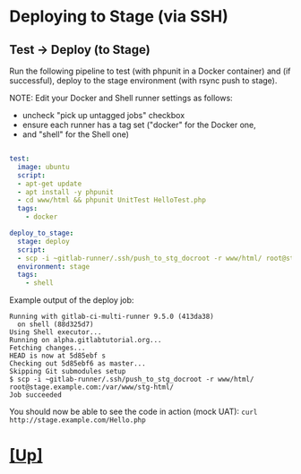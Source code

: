# Deploying to Stage (via SSH)

## Test -> Deploy (to Stage)

Run the following pipeline to test (with phpunit in a Docker container) and 
(if successful), deploy to the stage environment (with rsync push to stage).

NOTE: Edit your Docker and Shell runner settings as follows:
- uncheck "pick up untagged jobs" checkbox
- ensure each runner has a tag set ("docker" for the Docker one,
- and "shell" for the Shell one)


```yaml

test:
  image: ubuntu
  script: 
  - apt-get update
  - apt install -y phpunit
  - cd www/html && phpunit UnitTest HelloTest.php
  tags:
    - docker

deploy_to_stage:
  stage: deploy
  script:
  - scp -i ~gitlab-runner/.ssh/push_to_stg_docroot -r www/html/ root@stage.example.com:/var/www/stg-html/
  environment: stage
  tags: 
    - shell
```

Example output of the deploy job:

```
Running with gitlab-ci-multi-runner 9.5.0 (413da38)
  on shell (88d325d7)
Using Shell executor...
Running on alpha.gitlabtutorial.org...
Fetching changes...
HEAD is now at 5d85ebf s
Checking out 5d85ebf6 as master...
Skipping Git submodules setup
$ scp -i ~gitlab-runner/.ssh/push_to_stg_docroot -r www/html/ root@stage.example.com:/var/www/stg-html/
Job succeeded
```

You should now be able to see the code in action (mock UAT):
`curl http://stage.example.com/Hello.php`


# [[Up]](README.md)
